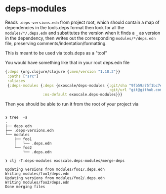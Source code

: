 # deps-modules

Reads `.deps-versions.edn` from project root, which should contain a
map of dependencies in the tools.deps format then look for all the
`modules/*/.deps.edn` and substitutes the version when it finds a `_`
as version in the dependency, then writes out the corresponding
`modules/*/deps.edn` file, preserving comments/indentation/formatting.

This is meant to be used via tools.deps as a "tool"

You would have something like that in your root deps.edn file

```clj
{:deps {org.clojure/clojure {:mvn/version "1.10.2"}}
 :paths ["src"]
 :aliases
 {:deps-modules {:deps {exoscale/deps-modules {:git/sha "9fb59a75f1bc7e9731cbcd3a12a8360959d59179"
                                               :git/url "git@github.com:exoscale/deps-modules.git"}}
                 :ns-default exoscale.deps-modules}}}
```

Then you should be able to run it from the root of your project via

``` shell

❯ tree  -a
.
├── deps.edn
├── .deps-versions.edn
└── modules
    ├── foo1
    │   └── .deps.edn
    └── foo2
        └── .deps.edn

❯ clj -T:deps-modules exoscale.deps-modules/merge-deps

Updating versions from modules/foo1/.deps.edn
Writing modules/foo1/deps.edn
Updating versions from modules/foo2/.deps.edn
Writing modules/foo2/deps.edn
Done merging files

```
